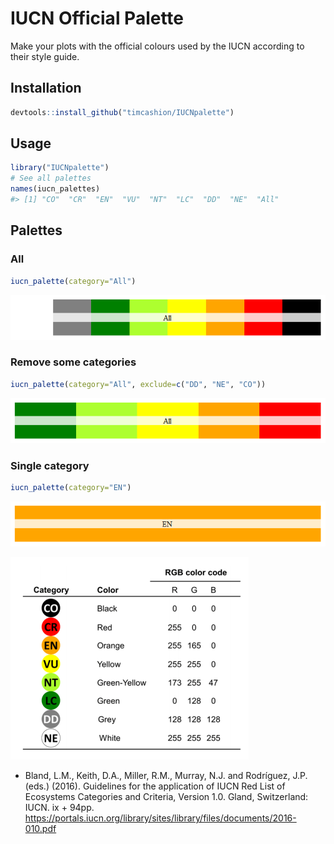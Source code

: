 <!-- README.md is generated from README.Rmd. Please edit that file -->

IUCN Official Palette
=====================

<!-- ![CRAN Downloads](http://cranlogs.r-pkg.org/badges/) -->

Make your plots with the official colours used by the IUCN according to
their style guide.

Installation
------------

``` r
devtools::install_github("timcashion/IUCNpalette")
```

Usage
-----

``` r
library("IUCNpalette")
# See all palettes
names(iucn_palettes)
#> [1] "CO"  "CR"  "EN"  "VU"  "NT"  "LC"  "DD"  "NE"  "All"
```

Palettes
--------

### All

``` r
iucn_palette(category="All")
```

![](figure/full-categories-1.png)

### Remove some categories

``` r
iucn_palette(category="All", exclude=c("DD", "NE", "CO"))
```

![](figure/some-categories-1.png)

### Single category

``` r
iucn_palette(category="EN")
```

![](figure/single-category-1.png)

![](IUCN_RGB.png)

-   Bland, L.M., Keith, D.A., Miller, R.M., Murray, N.J. and Rodríguez,
    J.P. (eds.) (2016). Guidelines for the application of IUCN Red List
    of Ecosystems Categories and Criteria, Version 1.0. Gland,
    Switzerland: IUCN. ix + 94pp.
    <a href="https://portals.iucn.org/library/sites/library/files/documents/2016-010.pdf" class="uri">https://portals.iucn.org/library/sites/library/files/documents/2016-010.pdf</a>

